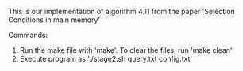 This is our implementation of algorithm 4.11 from the paper 'Selection Conditions in main memory'

Commands:
1. Run the make file with 'make'. To clear the files, run 'make clean'
2. Execute program as './stage2.sh query.txt config.txt'